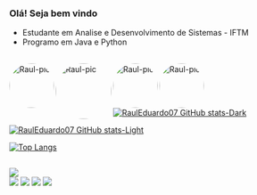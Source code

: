 ### Olá! Seja bem vindo 


- Estudante em Analise e Desenvolvimento de Sistemas - IFTM
- Programo em Java e Python

##
<div>
  <img align="left" alt="Raul-pic" height="80" style="border-radius:50px;" src="https://cdn.jsdelivr.net/gh/devicons/devicon/icons/java/java-original-wordmark.svg" />
  <img align="left" alt="Raul-pic" height="100" style="border-radius:50px;" src="https://cdn.jsdelivr.net/gh/devicons/devicon/icons/intellij/intellij-original-wordmark.svg" />
  <img align="left" alt="Raul-pic" height="80" style="border-radius:50px;"src="https://cdn.jsdelivr.net/gh/devicons/devicon/icons/python/python-original-wordmark.svg" />
  <img align="left" alt="Raul-pic" height="80" style="border-radius:50px;"src="https://cdn.jsdelivr.net/gh/devicons/devicon/icons/pycharm/pycharm-original-wordmark.svg" />
</div>                    

##

[![RaulEduardo07 GitHub stats-Dark](https://github-readme-stats.vercel.app/api?username=RaulEduardo07&show_icons=true&theme=dark#gh-dark-mode-only)](https://github.com/RaulEduardo07/github-readme-stats#gh-dark-mode-only)

[![RaulEduardo07 GitHub stats-Light](https://github-readme-stats.vercel.app/api?username=RaulEduardo07&show_icons=true&theme=default#gh-light-mode-only)](https://github.com/RaulEduardo07/github-readme-stats#gh-light-mode-only) 

[![Top Langs](https://github-readme-stats.vercel.app/api/top-langs/?username=RaulEduardo07&layout=compact)](https://github.com/RaulEduardo07/github-readme-stats)

##

<div> 
 
  <a href="https://instagram.com/raulsouzanunes" target="_blank"><img src="https://img.shields.io/badge/-Instagram-%23E4405F?style=for-the-badge&logo=instagram&logoColor=white" target="_blank"></a>	
 <a href="raulsouzanunes#1920" target="_blank"><img src="https://img.shields.io/badge/Discord-7289DA?style=for-the-badge&logo=discord&logoColor=white" target="_blank"></a> 
  <a href = "mailto:r.eduardosouza59@gmail.com"><img src="https://img.shields.io/badge/-Gmail-%23333?style=for-the-badge&logo=gmail&logoColor=white" target="_blank"></a>
  <a href="https://www.linkedin.com/in/raul-eduardo-0554b215a/" target="_blank"><img src="https://img.shields.io/badge/-LinkedIn-%230077B5?style=for-the-badge&logo=linkedin&logoColor=white" target="_blank"></a> 
  <a href="https://twitter.com/raulsouzanunes" target="_blank"><img src="https://img.shields.io/badge/-Instagram-%23E4405F?style=for-the-badge&logo=instagram&logoColor=white" target="_blank"></a>	
          
</div>

